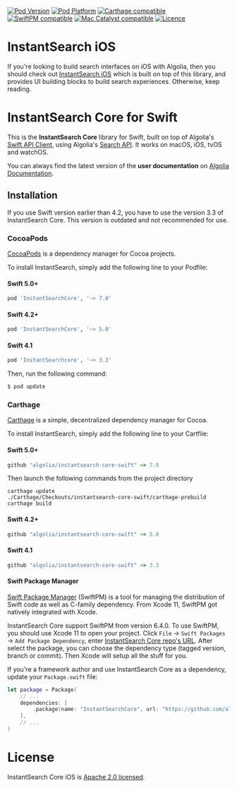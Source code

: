 [![Pod Version](http://img.shields.io/cocoapods/v/:spec)](https://github.com/algolia/instantsearch-core-swift/)
[![Pod Platform](http://img.shields.io/cocoapods/p/:spec)](https://github.com/algolia/instantsearch-core-swift/)
[![Carthage compatible](https://img.shields.io/badge/Carthage-compatible-brightgreen.svg)](https://github.com/algolia/instantsearch-core-swift/)
[![SwiftPM compatible](https://img.shields.io/badge/SwiftPM-compatible-brightgreen.svg)](https://swift.org/package-manager/)
[![Mac Catalyst compatible](https://img.shields.io/badge/Catalyst-compatible-brightgreen.svg)](https://developer.apple.com/documentation/xcode/creating_a_mac_version_of_your_ipad_app/)
[![Licence](http://img.shields.io/cocoapods/l/:spec)](https://opensource.org/licenses/MIT)

# InstantSearch iOS

If you're looking to build search interfaces on iOS with Algolia, then you should check out [InstantSearch iOS](https://github.com/algolia/instantsearch-ios) which is built on top of this library, and provides UI building blocks to build search experiences. Otherwise, keep reading.

# InstantSearch Core for Swift

This is the **InstantSearch Core** library for Swift, built on top of Algolia's [Swift API Client](https://github.com/algolia/algoliasearch-client-swift), using Algolia's [Search API](https://www.algolia.com/). It works on macOS, iOS, tvOS and watchOS.

You can always find the latest version of the **user documentation** on [Algolia Documentation](https://www.algolia.com/doc/api-reference/widgets/ios/).

## Installation

If you use Swift version earlier than 4.2, you have to use the version 3.3 of InstantSearch Core.
This version is outdated and not recommended for use. 

### CocoaPods

[CocoaPods](https://cocoapods.org/) is a dependency manager for Cocoa projects.

To install InstantSearch, simply add the following line to your Podfile:


#### Swift 5.0+

```ruby
pod 'InstantSearchCore', '~> 7.0'
```

#### Swift 4.2+

```ruby
pod 'InstantSearchCore', '~> 5.0'
```

#### Swift 4.1

```ruby
pod 'InstantSearchcore', '~> 3.3'
```

Then, run the following command:

```bash
$ pod update
```

### Carthage

[Carthage](https://github.com/Carthage/Carthage) is a simple, decentralized dependency manager for Cocoa.

To install InstantSearch, simply add the following line to your Cartfile:


#### Swift 5.0+

```ruby
github "algolia/instantsearch-core-swift" ~> 7.0
```

Then launch the following commands from the project directory
```shell
carthage update
./Carthage/Checkouts/instantsearch-core-swift/carthage-prebuild
carthage build
```

#### Swift 4.2+

```ruby
github "algolia/instantsearch-core-swift" ~> 5.0 
```

#### Swift 4.1

```ruby
github "algolia/instantsearch-core-swift" ~> 3.3 
```

#### Swift Package Manager

[Swift Package Manager](https://swift.org/package-manager/) (SwiftPM) is a tool for managing the distribution of Swift code as well as C-family dependency. From Xcode 11, SwiftPM got natively integrated with Xcode.

InstantSearch Core support SwiftPM from version 6.4.0. To use SwiftPM, you should use Xcode 11 to open your project. Click `File` -> `Swift Packages` -> `Add Package Dependency`, enter [InstantSearch Core repo's URL](https://github.com/algolia/instantsearch-core-swift.git).
After select the package, you can choose the dependency type (tagged version, branch or commit). Then Xcode will setup all the stuff for you.

If you're a framework author and use InstantSearch Core  as a dependency, update your `Package.swift` file:

```swift
let package = Package(
	// ...
    dependencies: [
        .package(name: "InstantSearchCore", url: "https://github.com/algolia/instantsearch-core-swift", from: "7.0")
    ],
    // ...
)
```


# License

InstantSearch Core iOS is [Apache 2.0 licensed](LICENSE.md).